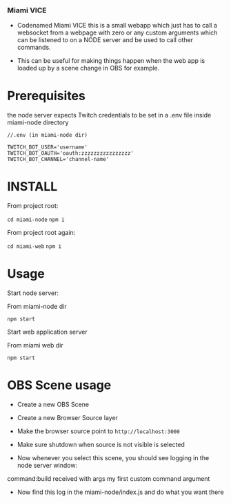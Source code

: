### Miami VICE

- Codenamed Miami VICE this is a small webapp which just has to call a websocket from a webpage with zero or any
custom arguments which can be listened to on a NODE server and be used to call other commands.

- This can be useful for making things happen when the web app is loaded up by a scene change in OBS for example.

# Prerequisites

the node server expects Twitch credentials to be set in a .env file inside miami-node directory

`//.env (in miami-node dir)`

```
TWITCH_BOT_USER='username'
TWITCH_BOT_OAUTH='oauth:zzzzzzzzzzzzzzzz'
TWITCH_BOT_CHANNEL='channel-name'
```

# INSTALL

From project root:

`cd miami-node`
`npm i`

From project root again:

`cd miami-web`
`npm i`

# Usage

Start node server: 

From miami-node dir

`npm start`

Start web application server

From miami web dir

`npm start`


# OBS Scene usage

- Create a new OBS Scene
- Create a new Browser Source layer
- Make the browser source point to `http://localhost:3000`
- Make sure shutdown when source is not visible is selected

- Now whenever you select this scene, you should see logging in the node server window: 

command:build received with args  my first custom command argument

- Now find this log in the miami-node/index.js and do what you want there





